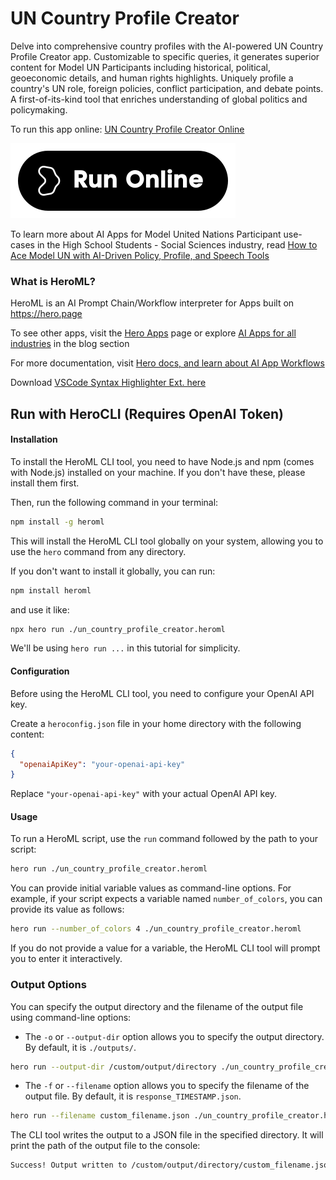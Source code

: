 # UN Country Profile Creator

Delve into comprehensive country profiles with the AI-powered UN Country Profile Creator app. Customizable to specific queries, it generates superior content for Model UN Participants including historical, political, geoeconomic details, and human rights highlights. Uniquely profile a country's UN role, foreign policies, conflict participation, and debate points. A first-of-its-kind tool that enriches understanding of global politics and policymaking.

To run this app online: [UN Country Profile Creator Online](https://hero.page/app/un-country-profile-creator-ai-powered-un-country-profiling/Syz6vM60Ki8lZHPZHiuO)

[![Run UN Country Profile Creator Online](/assets/run.svg)](https://hero.page/app/un-country-profile-creator-ai-powered-un-country-profiling/Syz6vM60Ki8lZHPZHiuO)

To learn more about AI Apps for Model United Nations Participant use-cases in the High School Students - Social Sciences industry, read [How to Ace Model UN with AI-Driven Policy, Profile, and Speech Tools](https://hero.page/blog/ai/high-school-students-social-sciences/how-to-ace-model-un-with-ai-driven-policy-profile-and-speech-tools/170969)

### What is HeroML?
HeroML is an AI Prompt Chain/Workflow interpreter for Apps built on https://hero.page 

To see other apps, visit the [Hero Apps](https://hero.page/apps) page or explore [AI Apps for all industries](https://hero.page/blog) in the blog section

For more documentation, visit [Hero docs, and learn about AI App Workflows](https://hero.page/tutorials/introduction-to-heroml)

Download [VSCode Syntax Highlighter Ext. here](https://marketplace.visualstudio.com/items?itemName=hero-page.heroml)

## Run with HeroCLI (Requires OpenAI Token)

#### Installation

To install the HeroML CLI tool, you need to have Node.js and npm (comes with Node.js) installed on your machine. If you don't have these, please install them first. 

Then, run the following command in your terminal:

```bash
npm install -g heroml
```

This will install the HeroML CLI tool globally on your system, allowing you to use the `hero` command from any directory.

If you don't want to install it globally, you can run:

```bash
npm install heroml
```

and use it like:

```bash
npx hero run ./un_country_profile_creator.heroml
```

We'll be using `hero run ...` in this tutorial for simplicity.

#### Configuration

Before using the HeroML CLI tool, you need to configure your OpenAI API key. 

Create a `heroconfig.json` file in your home directory with the following content:

```json
{
  "openaiApiKey": "your-openai-api-key"
}
```

Replace `"your-openai-api-key"` with your actual OpenAI API key.

#### Usage

To run a HeroML script, use the `run` command followed by the path to your script:

```bash
hero run ./un_country_profile_creator.heroml
```

You can provide initial variable values as command-line options. For example, if your script expects a variable named `number_of_colors`, you can provide its value as follows:

```bash
hero run --number_of_colors 4 ./un_country_profile_creator.heroml
```

If you do not provide a value for a variable, the HeroML CLI tool will prompt you to enter it interactively.

### Output Options

You can specify the output directory and the filename of the output file using command-line options:

- The `-o` or `--output-dir` option allows you to specify the output directory. By default, it is `./outputs/`.

```bash
hero run --output-dir /custom/output/directory ./un_country_profile_creator.heroml
```

- The `-f` or `--filename` option allows you to specify the filename of the output file. By default, it is `response_TIMESTAMP.json`.

```bash
hero run --filename custom_filename.json ./un_country_profile_creator.heroml
```

The CLI tool writes the output to a JSON file in the specified directory. It will print the path of the output file to the console:

```bash
Success! Output written to /custom/output/directory/custom_filename.json
```

